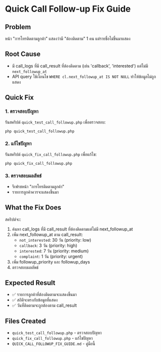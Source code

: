 # Quick Call Follow-up Fix Guide

## Problem
หน้า "การโทรติดตามลูกค้า" แสดงว่ามี "ต้องติดตาม" 1 คน แต่รายชื่อไม่ขึ้นมาแสดง

## Root Cause
- มี call_logs ที่มี call_result ที่ต้องติดตาม (เช่น 'callback', 'interested') แต่ไม่มี `next_followup_at`
- API query ใช้เงื่อนไข `WHERE cl.next_followup_at IS NOT NULL` ทำให้ข้อมูลไม่ถูกแสดง

## Quick Fix

### 1. ตรวจสอบปัญหา
รันสคริปต์ `quick_test_call_followup.php` เพื่อตรวจสอบ:
```bash
php quick_test_call_followup.php
```

### 2. แก้ไขปัญหา
รันสคริปต์ `quick_fix_call_followup.php` เพื่อแก้ไข:
```bash
php quick_fix_call_followup.php
```

### 3. ตรวจสอบผลลัพธ์
- รีเฟรชหน้า "การโทรติดตามลูกค้า"
- รายการลูกค้าควรจะแสดงขึ้นมา

## What the Fix Does
สคริปต์จะ:
1. ค้นหา call_logs ที่มี call_result ที่ต้องติดตามแต่ไม่มี next_followup_at
2. เพิ่ม next_followup_at ตาม call_result:
   - `not_interested`: 30 วัน (priority: low)
   - `callback`: 3 วัน (priority: high)
   - `interested`: 7 วัน (priority: medium)
   - `complaint`: 1 วัน (priority: urgent)
3. เพิ่ม followup_priority และ followup_days
4. ตรวจสอบผลลัพธ์

## Expected Result
- ✅ รายการลูกค้าที่ต้องติดตามจะแสดงขึ้นมา
- ✅ สถิติจะตรงกับข้อมูลที่แสดง
- ✅ วันที่ติดตามจะถูกต้องตาม call_result

## Files Created
- `quick_test_call_followup.php` - ตรวจสอบปัญหา
- `quick_fix_call_followup.php` - แก้ไขปัญหา
- `QUICK_CALL_FOLLOWUP_FIX_GUIDE.md` - คู่มือนี้
